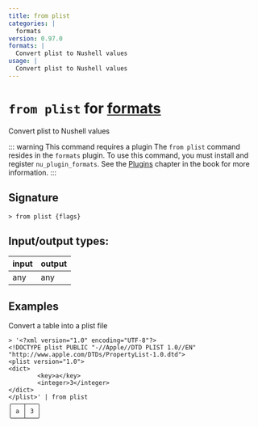 ```yaml
---
title: from plist
categories: |
  formats
version: 0.97.0
formats: |
  Convert plist to Nushell values
usage: |
  Convert plist to Nushell values
---
```

<!-- This file is automatically generated. Please edit the command in https://github.com/nushell/nushell instead. -->

# `from plist` for [formats](/commands/categories/formats.md)

<div class='command-title'>Convert plist to Nushell values</div>

::: warning This command requires a plugin
The `from plist` command resides in the `formats` plugin.
To use this command, you must install and register `nu_plugin_formats`.
See the [Plugins](/book/plugins.html) chapter in the book for more information.
:::

## Signature

```> from plist {flags} ```


## Input/output types:

| input | output |
| ----- | ------ |
| any   | any    |

## Examples

Convert a table into a plist file
```nu
> '<?xml version="1.0" encoding="UTF-8"?>
<!DOCTYPE plist PUBLIC "-//Apple//DTD PLIST 1.0//EN" "http://www.apple.com/DTDs/PropertyList-1.0.dtd">
<plist version="1.0">
<dict>
        <key>a</key>
        <integer>3</integer>
</dict>
</plist>' | from plist
╭───┬───╮
│ a │ 3 │
╰───┴───╯
```
